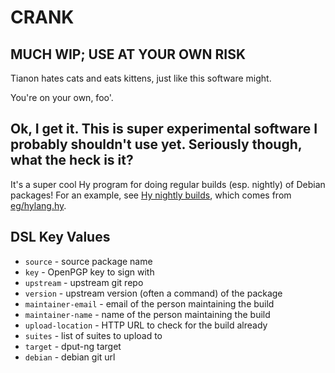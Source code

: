 # CRANK
## MUCH WIP; USE AT YOUR OWN RISK

Tianon hates cats and eats kittens, just like this software might.

You're on your own, foo'.

## Ok, I get it.  This is super experimental software I probably shouldn't use yet.  Seriously though, what the heck is it?

It's a super cool Hy program for doing regular builds (esp. nightly) of Debian packages!  For an example, see [Hy nightly builds](https://launchpad.net/~hy-society/+archive/ubuntu/nightly/+packages), which comes from [eg/hylang.hy](eg/hylang.hy).


DSL Key Values
--------------

  * `source` - source package name
  * `key` - OpenPGP key to sign with
  * `upstream` - upstream git repo
  * `version` - upstream version (often a command) of the package
  * `maintainer-email` - email of the person maintaining the build
  * `maintainer-name` - name of the person maintaining the build
  * `upload-location` - HTTP URL to check for the build already
  * `suites` - list of suites to upload to
  * `target` - dput-ng target
  * `debian` - debian git url
